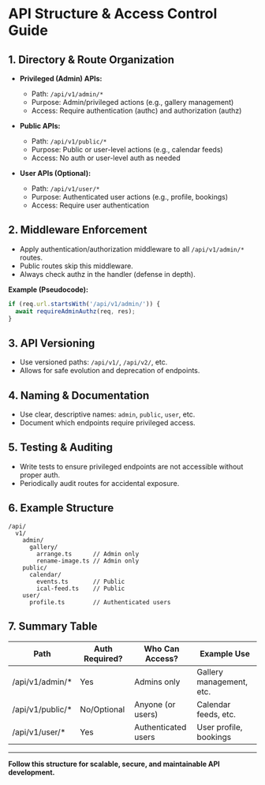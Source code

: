 # API Structure & Access Control Guide

## 1. Directory & Route Organization

- **Privileged (Admin) APIs:**
  - Path: `/api/v1/admin/*`
  - Purpose: Admin/privileged actions (e.g., gallery management)
  - Access: Require authentication (authc) and authorization (authz)

- **Public APIs:**
  - Path: `/api/v1/public/*`
  - Purpose: Public or user-level actions (e.g., calendar feeds)
  - Access: No auth or user-level auth as needed

- **User APIs (Optional):**
  - Path: `/api/v1/user/*`
  - Purpose: Authenticated user actions (e.g., profile, bookings)
  - Access: Require user authentication

## 2. Middleware Enforcement

- Apply authentication/authorization middleware to all `/api/v1/admin/*` routes.
- Public routes skip this middleware.
- Always check authz in the handler (defense in depth).

**Example (Pseudocode):**
```typescript
if (req.url.startsWith('/api/v1/admin/')) {
  await requireAdminAuthz(req, res);
}
```

## 3. API Versioning

- Use versioned paths: `/api/v1/`, `/api/v2/`, etc.
- Allows for safe evolution and deprecation of endpoints.

## 4. Naming & Documentation

- Use clear, descriptive names: `admin`, `public`, `user`, etc.
- Document which endpoints require privileged access.

## 5. Testing & Auditing

- Write tests to ensure privileged endpoints are not accessible without proper auth.
- Periodically audit routes for accidental exposure.

## 6. Example Structure

```
/api/
  v1/
    admin/
      gallery/
        arrange.ts      // Admin only
        rename-image.ts // Admin only
    public/
      calendar/
        events.ts       // Public
        ical-feed.ts    // Public
    user/
      profile.ts        // Authenticated users
```

## 7. Summary Table

| Path                | Auth Required? | Who Can Access?      | Example Use                |
|---------------------|---------------|----------------------|----------------------------|
| /api/v1/admin/*     | Yes           | Admins only          | Gallery management, etc.   |
| /api/v1/public/*    | No/Optional   | Anyone (or users)    | Calendar feeds, etc.       |
| /api/v1/user/*      | Yes           | Authenticated users  | User profile, bookings     |

---

**Follow this structure for scalable, secure, and maintainable API development.** 